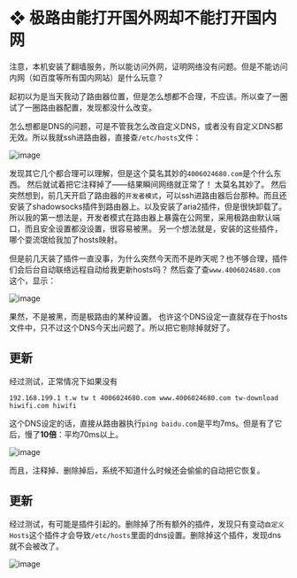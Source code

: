 # ❖ 极路由能打开国外网却不能打开国内网

注意，本机安装了翻墙服务，所以能访问外网，证明网络没有问题。但是不能访问内网（如百度等所有国内网站）是什么玩意？

起初以为是当天我动了路由器位置，但是怎么想都不合理，不应该。所以查了一圈试了一圈路由器配置，发现都没什么改变。

怎么想都是DNS的问题，可是不管我怎么改自定义DNS，或者没有自定义DNS都无效。所以我就ssh进路由器，直接查`/etc/hosts`文件：

![image](https://user-images.githubusercontent.com/14041622/45920324-fce4d700-bed4-11e8-9191-7da0d6a9e2b0.png)

发现其它几个都合理可以理解，但是这个莫名其妙的`4006024680.com`是个什么东西。
然后就试着把它注释掉了——结果瞬间网络就正常了！
太莫名其妙了。
然后突然想到，前几天开启了路由器的`开发者模式`，可以ssh进路由器后台那种。而且还安装了shadowsocks插件到路由器上。以及安装了aria2插件，但是很快卸载了。
所以我的第一想法是，开发者模式在路由器上暴露在公网里，采用极路由默认端口，而且安全设置都没设置，很容易被黑。
另一个想法就是，安装的这些插件，哪个耍流氓给我加了hosts映射。

但是前几天装了插件一直没事，为什么突然今天而不是昨天呢？也不够合理，插件们会后台自动联络远程自动给我更新hosts吗？
然后查了查`www.4006024680.com`这个，显示：

![image](https://user-images.githubusercontent.com/14041622/45920361-87c5d180-bed5-11e8-98e0-568aab03ac8f.png)

果然，不是被黑，而是极路由的某种设置。
也许这个DNS设定一直就存在于hosts文件中，只不过这个DNS今天出问题了。所以把它剔除掉就好了。


## 更新
经过测试，正常情况下如果没有
```
192.168.199.1 t.w tw t 4006024680.com www.4006024680.com tw-download hiwifi.com hiwifi
```
这个DNS设定的话，直接从路由器执行`ping baidu.com`是平均7ms。但是有了它后，慢了**10倍**：平均70ms以上。

![image](https://user-images.githubusercontent.com/14041622/45923718-1b23f480-bf20-11e8-9d3c-3dd662f45afa.png)


而且，注释掉、删除掉后，系统不知道什么时候还会偷偷的自动把它恢复。

## 更新
经过测试，有可能是插件引起的。删除掉了所有额外的插件，发现只有变动`自定义Hosts`这个插件才会导致`/etc/hosts`里面的dns设置。删除掉这个插件，发现dns就不会被改了。

![image](https://user-images.githubusercontent.com/14041622/45946422-6e32a000-c023-11e8-925d-b31bb2a9d2c2.png)
